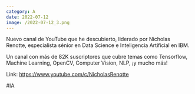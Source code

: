 ```yaml
--- 
category: A 
date: 2022-07-12 
image: /2022-07-12_3.png 
--- 
```


Nuevo canal de YouTube que he descubierto, liderado por Nicholas Renotte, especialista sénior en Data Science e Inteligencia Artificial en IBM.

Un canal con más de 82K suscriptores que cubre temas como Tensorflow, Machine Learning, OpenCV, Computer Vision, NLP, ¡y mucho más!

Link: https://www.youtube.com/c/NicholasRenotte

#IA